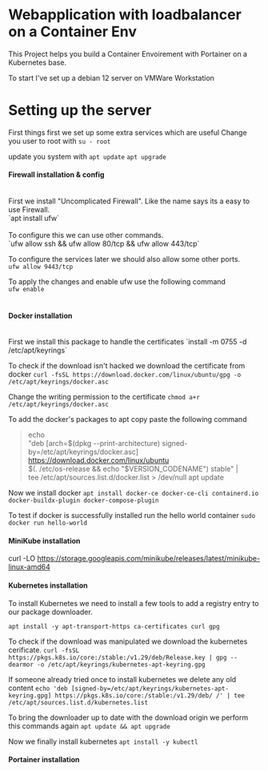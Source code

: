 # Webapplication with loadbalancer on a Container Env

This Project helps you build a Container Envoirement with Portainer on a Kubernetes base.

To start I've set up a debian 12 server on VMWare Workstation

# Setting up the server

First things first we set up some extra services which are useful
Change you user to root with `su - root`

update you system with
`apt update`
`apt upgrade`

#### Firewall installation & config

<br>
First we install "Uncomplicated Firewall". Like the name says its a easy to use Firewall.<br>
`apt install ufw`<br>
<br>
To configure this we can use other commands.<br>
`ufw allow ssh && ufw allow 80/tcp && ufw allow 443/tcp`<br>

To configure the services later we should also allow some other ports.<br>
`ufw allow 9443/tcp`<br>

To apply the changes and enable ufw use the following command <br>
`ufw enable`<br>
<br>

#### Docker installation

<br>
First we install this package to handle the certificates
`install -m 0755 -d /etc/apt/keyrings`

To check if the download isn't hacked we download the certificate from docker
`curl -fsSL https://download.docker.com/linux/ubuntu/gpg -o /etc/apt/keyrings/docker.asc`

Change the writing permission to the certificate
`chmod a+r /etc/apt/keyrings/docker.asc`

To add the docker's packages to apt copy paste the following command

> echo \
>  "deb [arch=$(dpkg --print-architecture) signed-by=/etc/apt/keyrings/docker.asc] https://download.docker.com/linux/ubuntu \
>  $(. /etc/os-release && echo "$VERSION_CODENAME") stable" | \
>  tee /etc/apt/sources.list.d/docker.list > /dev/null
> apt update

Now we install docker
`apt install docker-ce docker-ce-cli containerd.io docker-buildx-plugin docker-compose-plugin`

To test if docker is successfully installed run the hello world container
`sudo docker run hello-world`

#### MiniKube installation

curl -LO https://storage.googleapis.com/minikube/releases/latest/minikube-linux-amd64

#### Kubernetes installation

To install Kubernetes we need to install a few tools to add a registry entry to our package downloader.

`apt install -y apt-transport-https ca-certificates curl gpg`

To check if the download was manipulated we download the kubernetes cerificate.
`curl -fsSL https://pkgs.k8s.io/core:/stable:/v1.29/deb/Release.key | gpg --dearmor -o /etc/apt/keyrings/kubernetes-apt-keyring.gpg`

If someone already tried once to install kubernetes we delete any old content
`echo 'deb [signed-by=/etc/apt/keyrings/kubernetes-apt-keyring.gpg] https://pkgs.k8s.io/core:/stable:/v1.29/deb/ /' | tee /etc/apt/sources.list.d/kubernetes.list`

To bring the downloader up to date with the download origin we perform this commands again
`apt update && apt upgrade`

Now we finally install kubernetes
`apt install -y kubectl`

#### Portainer installation

